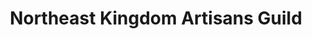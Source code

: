 ---
title: "Northeast Kingdom Artisans Guild"
url: /st-johnsbury/northeast-kingdom-artisans-guild/
shop: gift
---
